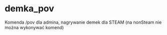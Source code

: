 # demka_pov
Komenda /pov dla admina, nagrywanie demek dla STEAM (na nonSteam nie można wykonywać komend)
